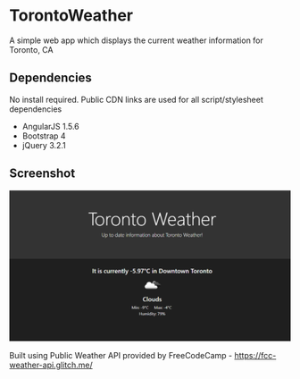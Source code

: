 # TorontoWeather
A simple web app which displays the current weather information for Toronto, CA

## Dependencies
No install required. Public CDN links are used for all script/stylesheet dependencies
- AngularJS 1.5.6
- Bootstrap 4
- jQuery 3.2.1

## Screenshot
![Weather App](screenshots/TorontoWeather.png "Toronto Weather App")

Built using Public Weather API provided by FreeCodeCamp - https://fcc-weather-api.glitch.me/

